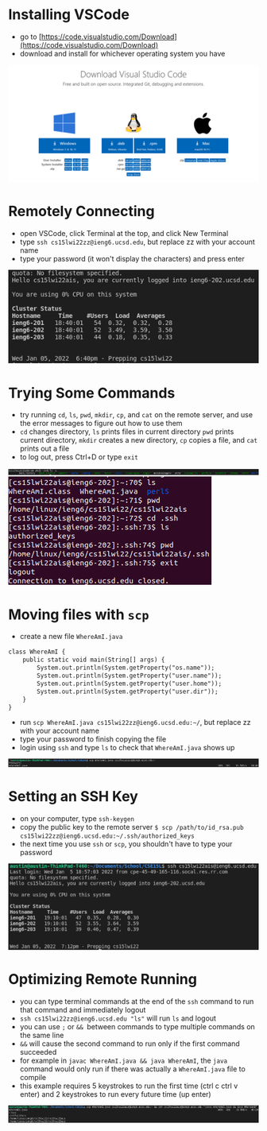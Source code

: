 # Installing VSCode

+ go to [https://code.visualstudio.com/Download](https://code.visualstudio.com/Download)
+ download and install for whichever operating system you have

![vscode](screenshots/lab_report_1/vscode.png)

# Remotely Connecting

+ open VSCode, click Terminal at the top, and click New Terminal
+ type `ssh cs15lwi22zz@ieng6.ucsd.edu`, but replace zz with your account name
+ type your password (it won't display the characters) and press enter

![ssh](screenshots/lab_report_1/ssh.png)

# Trying Some Commands

+ try running `cd`, `ls`, `pwd`, `mkdir`, `cp`, and `cat` on the remote server, and use the error messages to figure out how to use them
+ `cd` changes directory, `ls` prints files in current directory `pwd` prints current directory, `mkdir` creates a new directory, `cp` copies a file, and `cat` prints out a file
+ to log out, press Ctrl+D or type `exit`

![command1](screenshots/lab_report_1/command1.png)
![command2](screenshots/lab_report_1/command2.png)

# Moving files with `scp`

+ create a new file `WhereAmI.java`
```
class WhereAmI {
	public static void main(String[] args) {
		System.out.println(System.getProperty("os.name"));
		System.out.println(System.getProperty("user.name"));
		System.out.println(System.getProperty("user.home"));
		System.out.println(System.getProperty("user.dir"));
	}
}
```
+ run `scp WhereAmI.java cs15lwi22zz@ieng6.ucsd.edu:~/`, but replace zz with your account name
+ type your password to finish copying the file
+ login using `ssh` and type `ls` to check that `WhereAmI.java` shows up

![scp](screenshots/lab_report_1/scp.png)

# Setting an SSH Key

+ on your computer, type `ssh-keygen`
+ copy the public key to the remote server `$ scp /path/to/id_rsa.pub cs15lwi22zz@ieng6.ucsd.edu:~/.ssh/authorized_keys`
+ the next time you use `ssh` or `scp`, you shouldn't have to type your password

![ssh no password](screenshots/lab_report_1/ssh_no_password.png)

# Optimizing Remote Running

+ you can type terminal commands at the end of the `ssh` command to run that command and immediately logout
+ `ssh cs15lwi22zz@ieng6.ucsd.edu "ls"` will run `ls` and logout
+ you can use `;` or `&& `between commands to type multiple commands on the same line
+ `&&` will cause the second command to run only if the first command succeeded
+ for example in `javac WhereAmI.java && java WhereAmI`, the `java` command would only run if there was actually a `WhereAmI.java` file to compile
+ this example requires 5 keystrokes to run the first time (ctrl c ctrl v enter) and 2 keystrokes to run every future time (up enter)

![ssh commands](screenshots/lab_report_1/ssh_commands.png)
